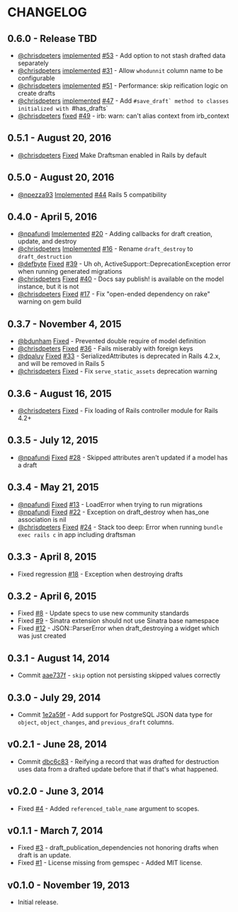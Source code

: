 # CHANGELOG

## 0.6.0 - Release TBD

- [@chrisdpeters](https://github.com/chrisdpeters)
  [implemented](https://github.com/liveeditor/draftsman/commit/39e74ef34f34de83262761a383e94a7e7731d47f)
  [#53](https://github.com/liveeditor/draftsman/issues/53) -
  Add option to not stash drafted data separately
- [@chrisdpeters](https://github.com/chrisdpeters)
  [implemented](https://github.com/liveeditor/draftsman/commit/340e632b9590ae3a07f5b567df3ca2b6d9a5b804)
  [#31](https://github.com/liveeditor/draftsman/issues/51) -
  Allow `whodunnit` column name to be configurable
- [@chrisdpeters](https://github.com/chrisdpeters)
  [implemented](https://github.com/liveeditor/draftsman/commit/340e632b9590ae3a07f5b567df3ca2b6d9a5b804)
  [#51](https://github.com/liveeditor/draftsman/issues/51) -
  Performance: skip reification logic on create drafts
- [@chrisdpeters](https://github.com/chrisdpeters)
  [implemented](https://github.com/liveeditor/draftsman/commit/eae59a6991d9aef18a9f9a811ccc7a8668cd351f)
  [#47](https://github.com/liveeditor/draftsman/issues/47) -
  Add ``#save_draft` method to classes initialized with ``#has_drafts`
- [@chrisdpeters](https://github.com/chrisdpeters)
  [fixed](https://github.com/liveeditor/draftsman/commit/696caf78baff938ebdf98c2867f6c4d2610b4611)
  [#49](https://github.com/liveeditor/draftsman/issues/49) -
  irb: warn: can't alias context from irb_context

## 0.5.1 - August 20, 2016

- [@chrisdpeters](https://github.com/chrisdpeters)
  [Fixed](https://github.com/liveeditor/draftsman/commit/b19efe6abf73b2e62a420df2aef39dc9eabf20dc)
  Make Draftsman enabled in Rails by default

## 0.5.0 - August 20, 2016

- [@npezza93](https://github.com/npezza93)
  [Implemented](https://github.com/liveeditor/draftsman/pull/45)
  [#44](https://github.com/liveeditor/draftsman/issues/44)
  Rails 5 compatibility

## 0.4.0 - April 5, 2016

- [@npafundi](https://github.com/npafundi)
  [Implemented](https://github.com/liveeditor/draftsman/pull/20)
  [#20](https://github.com/liveeditor/draftsman/pull/20) -
  Adding callbacks for draft creation, update, and destroy
- [@chrisdpeters](https://github.com/chrisdpeters)
  [Implemented](https://github.com/liveeditor/draftsman/commit/b3cecfa17f5cf296e7451cca56aeee41eac75f11)
  [#16](https://github.com/liveeditor/draftsman/issues/16) -
  Rename `draft_destroy` to `draft_destruction`
- [@defbyte](https://github.com/defbyte)
  [Fixed](https://github.com/liveeditor/draftsman/pull/38)
  [#39](https://github.com/liveeditor/draftsman/issues/39) -
  Uh oh, ActiveSupport::DeprecationException error when running generated migrations
- [@chrisdpeters](https://github.com/chrisdpeters)
  [Fixed](https://github.com/liveeditor/draftsman/commit/b0e328276e1e90ab877a6003f1d3165c7032267d)
  [#40](https://github.com/liveeditor/draftsman/issues/40) -
  Docs say publish! is available on the model instance, but it is not
- [@chrisdpeters](https://github.com/chrisdpeters)
  [Fixed](https://github.com/liveeditor/draftsman/commit/bae427d2d38715da5b892888ff86d23bf5e39cb0)
  [#17](https://github.com/liveeditor/draftsman/issues/17) -
  Fix "open-ended dependency on rake" warning on gem build

## 0.3.7 - November 4, 2015

- [@bdunham](https://github.com/bdunham)
  [Fixed](https://github.com/liveeditor/draftsman/commit/3610087a319fd203684146bb1d37bf0e41276743) -
  Prevented double require of model definition
- [@chrisdpeters](https://github.com/chrisdpeters)
  [Fixed](https://github.com/liveeditor/draftsman/commit/ec2edf45700a3bea8cfac6f9facbc8ef6c7f9f54)
  [#36](https://github.com/liveeditor/draftsman/issues/36) -
  Fails miserably with foreign keys
- [@dpaluy](https://github.com/dpaluy)
  [Fixed](https://github.com/dpaluy/draftsman/blob/afce35b3985c79760176f31710c11a77b1201f0e/config/initializers/draftsman.rb)
  [#33](https://github.com/liveeditor/draftsman/issues/33) -
  SerializedAttributes is deprecated in Rails 4.2.x, and will be removed in Rails 5
- [@chrisdpeters](https://github.com/chrisdpeters)
  [Fixed](https://github.com/liveeditor/draftsman/commit/adc2843105e8fcf34d714557e82cf3f24942dbcb) -
  Fix `serve_static_assets` deprecation warning

## 0.3.6 - August 16, 2015

- [@chrisdpeters](https://github.com/chrisdpeters)
  [Fixed](https://github.com/liveeditor/draftsman/commit/971b3d945e9190fbb103acac09c9d006db7a2a31) -
  Fix loading of Rails controller module for Rails 4.2+

## 0.3.5 - July 12, 2015

- [@npafundi](https://github.com/npafundi)
  [Fixed](https://github.com/liveeditor/draftsman/pull/29)
  [#28](https://github.com/liveeditor/draftsman/issues/28) -
  Skipped attributes aren't updated if a model has a draft

## 0.3.4 - May 21, 2015

- [@npafundi](https://github.com/npafundi)
  [Fixed](https://github.com/liveeditor/draftsman/pull/21)
  [#13](https://github.com/liveeditor/draftsman/issues/13) -
  LoadError when trying to run migrations
- [@npafundi](https://github.com/npafundi)
  [Fixed](https://github.com/liveeditor/draftsman/pull/23)
  [#22](https://github.com/liveeditor/draftsman/issues/22) -
  Exception on draft_destroy when has_one association is nil
- [@chrisdpeters](https://github.com/chrisdpeters)
  [Fixed](https://github.com/liveeditor/draftsman/commit/32b13375f4e50bafc3b4516d731d2fcf51a5fb2b)
  [#24](https://github.com/liveeditor/draftsman/issues/24) -
  Stack too deep: Error when running `bundle exec rails c` in app including draftsman

## 0.3.3 - April 8, 2015

-  Fixed regression [#18](https://github.com/liveeditor/draftsman/pull/19) - Exception when destroying drafts

## 0.3.2 - April 6, 2015

-  Fixed [#8](https://github.com/liveeditor/draftsman/issues/8) - Update specs to use new community standards
-  Fixed [#9](https://github.com/liveeditor/draftsman/issues/9) - Sinatra extension should not use Sinatra base namespace
-  Fixed [#12](https://github.com/liveeditor/draftsman/issues/12) - JSON::ParserError when draft_destroying a widget which was just created

## 0.3.1 - August 14, 2014

-  Commit [aae737f](https://github.com/live-editor/draftsman/commit/aae737fcdf48604bc480b1c9c141bf642c0f581c) - `skip` option not persisting skipped values correctly

## 0.3.0 - July 29, 2014

-  Commit [1e2a59f](https://github.com/live-editor/draftsman/commit/1e2a59f678cc4d88222dfc1976d564b5649cd329) - Add support for PostgreSQL JSON data type for `object`, `object_changes`, and `previous_draft` columns.

## v0.2.1 - June 28, 2014

-  Commit [dbc6c83](https://github.com/live-editor/draftsman/commit/dbc6c83abbea5211f67ad883f4a2d18a9f5ac181) - Reifying a record that was drafted for destruction uses data from a drafted update before that if that's what happened.

## v0.2.0 - June 3, 2014

-  Fixed [#4](https://github.com/live-editor/draftsman/issues/4) - Added `referenced_table_name` argument to scopes.

## v0.1.1 - March 7, 2014

-  Fixed [#3](https://github.com/minimalorange/draftsman/issues/3) - draft_publication_dependencies not honoring drafts
   when draft is an update.
-  Fixed [#1](https://github.com/minimalorange/draftsman/issues/1) - License missing from gemspec - Added MIT license.

## v0.1.0 - November 19, 2013

-  Initial release.
